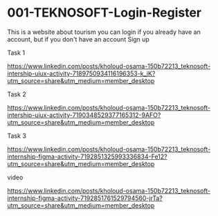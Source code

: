 # 001-TEKNOSOFT-Login-Register
This is a website about tourism you can login if you already have an account, but if you don't have an account Sign up





Task 1


https://www.linkedin.com/posts/kholoud-osama-150b72213_teknosoft-intership-uiux-activity-7189750934116196353-k_iK?utm_source=share&utm_medium=member_desktop












Task 2



https://www.linkedin.com/posts/kholoud-osama-150b72213_teknosoft-intership-uiux-activity-7190348529377165312-9AFO?utm_source=share&utm_medium=member_desktop




























Task 3



https://www.linkedin.com/posts/kholoud-osama-150b72213_teknosoft-internship-figma-activity-7192851325993336834-Fe12?utm_source=share&utm_medium=member_desktop






















video


https://www.linkedin.com/posts/kholoud-osama-150b72213_teknosoft-internship-figma-activity-7192851761529794560-jrTa?utm_source=share&utm_medium=member_desktop
